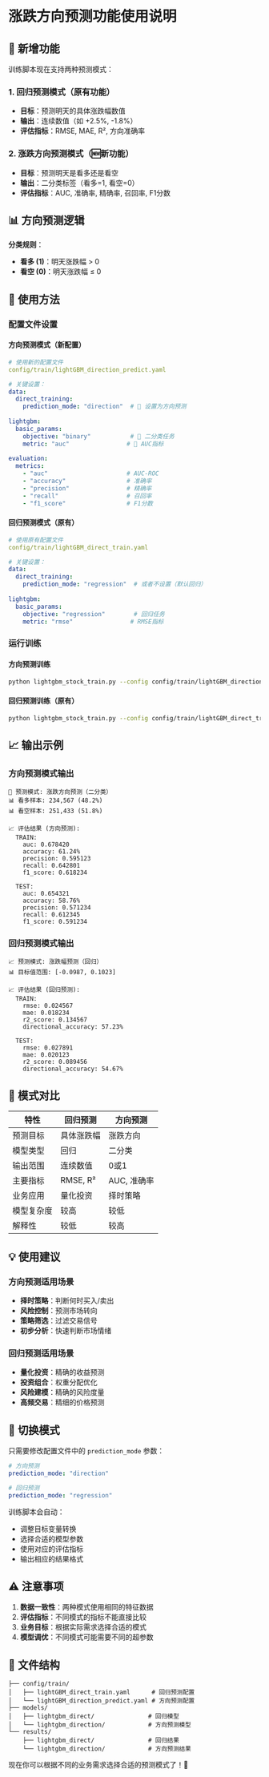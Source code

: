 # 涨跌方向预测功能使用说明

## 🎯 新增功能

训练脚本现在支持两种预测模式：

### 1. 回归预测模式（原有功能）
- **目标**：预测明天的具体涨跌幅数值
- **输出**：连续数值（如 +2.5%, -1.8%）
- **评估指标**：RMSE, MAE, R², 方向准确率

### 2. 涨跌方向预测模式（🆕新功能）
- **目标**：预测明天是看多还是看空
- **输出**：二分类标签（看多=1, 看空=0）
- **评估指标**：AUC, 准确率, 精确率, 召回率, F1分数

## 📊 方向预测逻辑

**分类规则**：
- **看多 (1)**：明天涨跌幅 > 0
- **看空 (0)**：明天涨跌幅 ≤ 0

## 🔧 使用方法

### 配置文件设置

#### 方向预测模式（新配置）
```yaml
# 使用新的配置文件
config/train/lightGBM_direction_predict.yaml

# 关键设置：
data:
  direct_training:
    prediction_mode: "direction"  # 🎯 设置为方向预测
    
lightgbm:
  basic_params:
    objective: "binary"           # 🎯 二分类任务
    metric: "auc"                # 🎯 AUC指标
    
evaluation:
  metrics:
    - "auc"                      # AUC-ROC
    - "accuracy"                 # 准确率
    - "precision"                # 精确率
    - "recall"                   # 召回率
    - "f1_score"                 # F1分数
```

#### 回归预测模式（原有）
```yaml
# 使用原有配置文件
config/train/lightGBM_direct_train.yaml

# 关键设置：
data:
  direct_training:
    prediction_mode: "regression"  # 或者不设置（默认回归）
    
lightgbm:
  basic_params:
    objective: "regression"        # 回归任务
    metric: "rmse"                # RMSE指标
```

### 运行训练

#### 方向预测训练
```bash
python lightgbm_stock_train.py --config config/train/lightGBM_direction_predict.yaml
```

#### 回归预测训练（原有）
```bash
python lightgbm_stock_train.py --config config/train/lightGBM_direct_train.yaml
```

## 📈 输出示例

### 方向预测模式输出
```
🎯 预测模式: 涨跌方向预测（二分类）
📊 看多样本: 234,567 (48.2%)
📊 看空样本: 251,433 (51.8%)

📈 评估结果 (方向预测):
  TRAIN:
    auc: 0.678420
    accuracy: 61.24%
    precision: 0.595123
    recall: 0.642801
    f1_score: 0.618234
    
  TEST:
    auc: 0.654321
    accuracy: 58.76%
    precision: 0.571234
    recall: 0.612345
    f1_score: 0.591234
```

### 回归预测模式输出
```
📈 预测模式: 涨跌幅预测（回归）
📊 目标值范围: [-0.0987, 0.1023]

📈 评估结果 (回归预测):
  TRAIN:
    rmse: 0.024567
    mae: 0.018234
    r2_score: 0.134567
    directional_accuracy: 57.23%
    
  TEST:
    rmse: 0.027891
    mae: 0.020123
    r2_score: 0.089456
    directional_accuracy: 54.67%
```

## 🎯 模式对比

| 特性 | 回归预测 | 方向预测 |
|------|---------|---------|
| 预测目标 | 具体涨跌幅 | 涨跌方向 |
| 模型类型 | 回归 | 二分类 |
| 输出范围 | 连续数值 | 0或1 |
| 主要指标 | RMSE, R² | AUC, 准确率 |
| 业务应用 | 量化投资 | 择时策略 |
| 模型复杂度 | 较高 | 较低 |
| 解释性 | 较低 | 较高 |

## 💡 使用建议

### 方向预测适用场景
- **择时策略**：判断何时买入/卖出
- **风险控制**：预测市场转向
- **策略筛选**：过滤交易信号
- **初步分析**：快速判断市场情绪

### 回归预测适用场景
- **量化投资**：精确的收益预测
- **投资组合**：权重分配优化
- **风险建模**：精确的风险度量
- **高频交易**：精细的价格预测

## 🔄 切换模式

只需要修改配置文件中的 `prediction_mode` 参数：

```yaml
# 方向预测
prediction_mode: "direction"

# 回归预测  
prediction_mode: "regression"
```

训练脚本会自动：
- 调整目标变量转换
- 选择合适的模型参数
- 使用对应的评估指标
- 输出相应的结果格式

## ⚠️ 注意事项

1. **数据一致性**：两种模式使用相同的特征数据
2. **评估指标**：不同模式的指标不能直接比较
3. **业务目标**：根据实际需求选择合适的模式
4. **模型调优**：不同模式可能需要不同的超参数

## 📁 文件结构

```
├── config/train/
│   ├── lightGBM_direct_train.yaml      # 回归预测配置
│   └── lightGBM_direction_predict.yaml # 方向预测配置
├── models/
│   ├── lightgbm_direct/               # 回归模型
│   └── lightgbm_direction/            # 方向预测模型
└── results/
    ├── lightgbm_direct/               # 回归结果
    └── lightgbm_direction/            # 方向预测结果
```

现在你可以根据不同的业务需求选择合适的预测模式了！🚀
